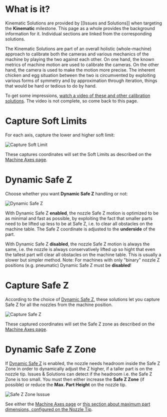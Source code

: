 # What is it?

Kinematic Solutions are provided by [[Issues and Solutions]] when targeting the **Kinematic** milestone. This page as a whole provides the background information for it. Individual sections are linked from the corresponding solutions.  

The Kinematic Solutions are part of an overall holistic (whole-machine) approach to calibrate both the cameras and various mechanics of the machine by playing the two against each other. On one hand, the known metrics of machine motion are used to calibrate the cameras. On the other hand, the camera is used to make the motion more precise. The inherent chicken and egg situation between the two is circumvented by exploiting various forms of symmetry and by approximation through iteration, things that would be hard or tedious to do by hand. 

To get some impressions, [watch a video of these and other calibration solutions](https://youtu.be/md68n_J7uto). The video is not complete, so come back to this page.

# Capture Soft Limits

For each axis, capture the lower and higher soft limit:

![Capture Soft Limit](https://user-images.githubusercontent.com/9963310/129459436-55511299-6a66-4d49-91e5-2a7d56d2c294.png)

These captures coordinates will set the Soft Limits as described on the [Machine Axes page](https://github.com/openpnp/openpnp/wiki/Machine-Axes#kinematic-settings--axis-limits).

# Dynamic Safe Z
Choose whether you want **Dynamic Safe Z** handling or not: 

![Dynamic Safe Z](https://user-images.githubusercontent.com/9963310/129459347-17eab60a-6ca3-423e-bf26-699f0c0097a8.png)

With Dynamic Safe Z **enabled**, the nozzle Safe Z motion is optimized to be as minimal and fast as possible, by exploiting the fact that smaller parts need to be lifted up less to be at Safe Z, i.e. to clear all obstacles on the machine table. The Safe Z coordinate is adjusted to the **underside** of the part. 

With Dynamic Safe Z **disabled**, the nozzle Safe Z motion is always the same, i.e. the nozzle is always conservatively lifted up so hight that even the tallest part will clear all obstacles on the machine table. This is usually a slower but simpler method. Note: For machines with only "binary" nozzle Z positions (e.g. pneumatic) Dynamic Safe Z must be **disabled**!

# Capture Safe Z

According to the choice of [Dynamic Safe Z](#dynamic-safe-z), these solutions let you capture Safe Z for all the nozzles from the machine position.

![Capture Safe Z](https://user-images.githubusercontent.com/9963310/129459402-b644dfd6-2af6-4cb8-a114-9353ae372772.png)

These captured coordinates will set the Safe Z zone as described on the [Machine Axes page](https://github.com/openpnp/openpnp/wiki/Machine-Axes#kinematic-settings--axis-limits).

# Dynamic Safe Z Zone

If [Dynamic Safe Z](#dynamic-safe-z) is enabled, the nozzle needs headroom inside the Safe Z Zone in order to dynamically adjust the Z higher, if a taller part is on the nozzle tip. Issues & Solutions can detect if the headroom i.e. the Safe Z Zone is too small. You must then either increase the **Safe Z Zone** (if possible) or reduce the **Max. Part Height** on the nozzle tip. 

![Safe Z Zone Isssue](https://user-images.githubusercontent.com/9963310/162012365-124e356a-ee21-4c82-8f48-dd528169d811.png)

See either the [Machine Axes page](https://github.com/openpnp/openpnp/wiki/Machine-Axes#kinematic-settings--axis-limits) or [this section about maximum part dimensions, configured on the Nozzle Tip](https://github.com/openpnp/openpnp/wiki/Contact-Probing-Nozzle#part-dimensions).


